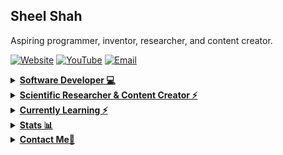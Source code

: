 ## Sheel Shah

Aspiring programmer, inventor, researcher, and content creator.

 [![Website](https://img.shields.io/badge/Website-3776AB?style=for-the-badge)](https://sheel2007.github.io)
 [![YouTube](https://img.shields.io/badge/YouTube-db070e?style=for-the-badge&logo=youtube&logoColor=white)](https://www.youtube.com/@Angry_Olive)
 [![Email](https://img.shields.io/badge/Email-8B89CC?style=for-the-badge&logo=protonmail&logoColor=white)](mailto:sheelshah030@gmail.com)

<details>
 
<summary><b><u>Software Developer 💻</u></b></summary>

I have programmed websites and artificial intelligence softwares. I have extensive experience working frameworks, tools, and languages.
 
- 🎨  [Pathfinding A.I.](https://github.com/Sheel2007/Dijkstra-Implementation): Utilized Dijkstra's Pathfinding Algorithm to create a visualization program that sucessfully traverse a maze from start to finish.
- ⌚️ [Tic-Tac-Toe A.I.](https://github.com/Sheel2007/AI-TicTacToe): Developed an A.I. program that plays Tic-Tac-Toe using Monte-Carlo Tree Search algorithm for a master's course at Carnegie Mellon University: Heinz College.

</details>

<details>
 
<summary><b><u>Scientific Researcher & Content Creator ⚡️</u></b></summary>

I have collaborated on a research article on Computer Vision Photogrammetry. I also make programming content on YouTube.

- 📝  Contributor to [Doctoral Thesis](https://doi.org/10.1111/mms.13083)
- 🎥  Content Creator on [YouTube](https://www.youtube.com/@Angry_Olive)

</details>

<details>
 
<summary><b><u>Currently Learning ⚡️</u></b></summary>

I am interested in many things spanning the realms of science, technology, and engineering.

- Artificial Intelligence and Predictive Algorithms
- Digital Electronics
- Web Development

</details>

<details>
 
<summary><b><u>Stats 📊</u></b></summary>

![](https://github-readme-stats.vercel.app/api?username=Sheel2007&show_icons=true&theme=tokyonight)

![](https://github-readme-stats.vercel.app/api/top-langs/?username=Sheel2007&layout=pie&theme=tokyonight)
</details>

<details>
 
<summary><b><u>Contact Me🚀</u></b></summary>

[sheelshah030@gmail.com](mailto:sheelshah030@gmail.com)

</details>
